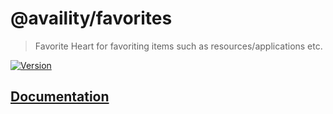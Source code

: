 # @availity/favorites

> Favorite Heart for favoriting items such as resources/applications etc.

[![Version](https://img.shields.io/npm/v/@availity/favorites.svg?style=for-the-badge)](https://www.npmjs.com/package/@availity/favorites)

## [Documentation](https://availity.github.io/availity-react/components/favorites)

